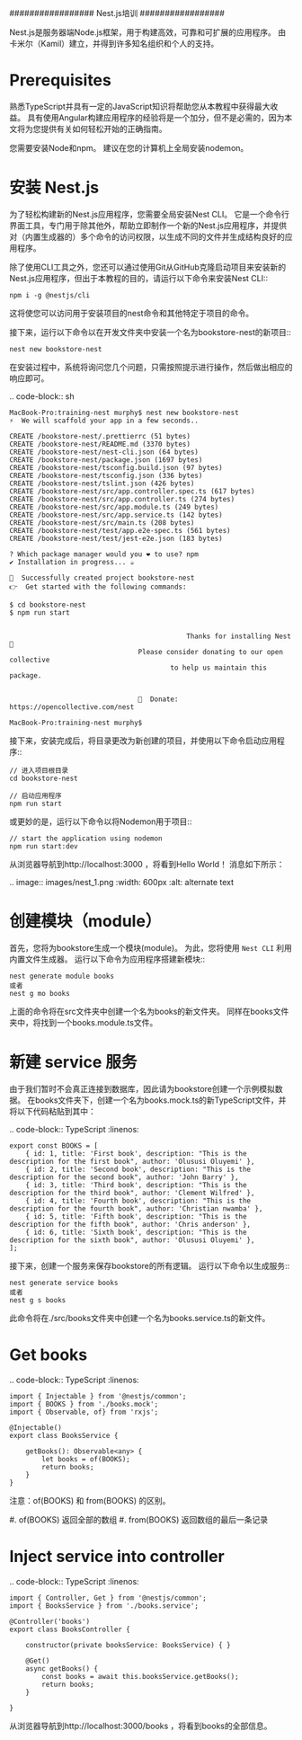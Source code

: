 #################
Nest.js培训
#################

Nest.js是服务器端Node.js框架，用于构建高效，可靠和可扩展的应用程序。 由卡米尔（Kamil）建立，并得到许多知名组织和个人的支持。

Prerequisites
================
熟悉TypeScript并具有一定的JavaScript知识将帮助您从本教程中获得最大收益。 具有使用Angular构建应用程序的经验将是一个加分，但不是必需的，因为本文将为您提供有关如何轻松开始的正确指南。

您需要安装Node和npm。 建议在您的计算机上全局安装nodemon。

安装 Nest.js
=====================

为了轻松构建新的Nest.js应用程序，您需要全局安装Nest CLI。 它是一个命令行界面工具，专门用于除其他外，帮助立即制作一个新的Nest.js应用程序，并提供对（内置生成器的）多个命令的访问权限，以生成不同的文件并生成结构良好的应用程序。

除了使用CLI工具之外，您还可以通过使用Git从GitHub克隆启动项目来安装新的Nest.js应用程序，但出于本教程的目的，请运行以下命令来安装Nest CLI::

    npm i -g @nestjs/cli

这将使您可以访问用于安装项目的nest命令和其他特定于项目的命令。

接下来，运行以下命令以在开发文件夹中安装一个名为bookstore-nest的新项目::

    nest new bookstore-nest


在安装过程中，系统将询问您几个问题，只需按照提示进行操作，然后做出相应的响应即可。

.. code-block:: sh

    MacBook-Pro:training-nest murphy$ nest new bookstore-nest
    ⚡  We will scaffold your app in a few seconds..

    CREATE /bookstore-nest/.prettierrc (51 bytes)
    CREATE /bookstore-nest/README.md (3370 bytes)
    CREATE /bookstore-nest/nest-cli.json (64 bytes)
    CREATE /bookstore-nest/package.json (1697 bytes)
    CREATE /bookstore-nest/tsconfig.build.json (97 bytes)
    CREATE /bookstore-nest/tsconfig.json (336 bytes)
    CREATE /bookstore-nest/tslint.json (426 bytes)
    CREATE /bookstore-nest/src/app.controller.spec.ts (617 bytes)
    CREATE /bookstore-nest/src/app.controller.ts (274 bytes)
    CREATE /bookstore-nest/src/app.module.ts (249 bytes)
    CREATE /bookstore-nest/src/app.service.ts (142 bytes)
    CREATE /bookstore-nest/src/main.ts (208 bytes)
    CREATE /bookstore-nest/test/app.e2e-spec.ts (561 bytes)
    CREATE /bookstore-nest/test/jest-e2e.json (183 bytes)

    ? Which package manager would you ❤️ to use? npm
    ✔ Installation in progress... ☕

    🚀  Successfully created project bookstore-nest
    👉  Get started with the following commands:

    $ cd bookstore-nest
    $ npm run start

                                                            
                                                Thanks for installing Nest 🙏
                                    Please consider donating to our open collective
                                            to help us maintain this package.
                                                            
                                                            
                                    🍷  Donate: https://opencollective.com/nest
                                                            
    MacBook-Pro:training-nest murphy$ 

 
接下来，安装完成后，将目录更改为新创建的项目，并使用以下命令启动应用程序::

    // 进入项目根目录
    cd bookstore-nest

    // 启动应用程序
    npm run start

或更妙的是，运行以下命令以将Nodemon用于项目::

    // start the application using nodemon
    npm run start:dev


从浏览器导航到http://localhost:3000 ，将看到Hello World！ 消息如下所示：

.. image:: images/nest_1.png
   :width: 600px
   :alt: alternate text


创建模块（module）
=====================

首先，您将为bookstore生成一个模块(module)。 为此，您将使用 ``Nest CLI`` 利用内置文件生成器。 运行以下命令为应用程序搭建新模块::

    nest generate module books
    或者
    nest g mo books

上面的命令将在src文件夹中创建一个名为books的新文件夹。 同样在books文件夹中，将找到一个books.module.ts文件。

新建 service 服务
======================

由于我们暂时不会真正连接到数据库，因此请为bookstore创建一个示例模拟数据。 在books文件夹下，创建一个名为books.mock.ts的新TypeScript文件，并将以下代码粘贴到其中：

.. code-block:: TypeScript
    :linenos:

    export const BOOKS = [
        { id: 1, title: 'First book', description: "This is the description for the first book", author: 'Olususi Oluyemi' },
        { id: 2, title: 'Second book', description: "This is the description for the second book", author: 'John Barry' },
        { id: 3, title: 'Third book', description: "This is the description for the third book", author: 'Clement Wilfred' },
        { id: 4, title: 'Fourth book', description: "This is the description for the fourth book", author: 'Christian nwamba' },
        { id: 5, title: 'Fifth book', description: "This is the description for the fifth book", author: 'Chris anderson' },
        { id: 6, title: 'Sixth book', description: "This is the description for the sixth book", author: 'Olususi Oluyemi' },
    ];

接下来，创建一个服务来保存bookstore的所有逻辑。 运行以下命令以生成服务::

    nest generate service books
    或者
    nest g s books

此命令将在./src/books文件夹中创建一个名为books.service.ts的新文件。

Get books
===============

.. code-block:: TypeScript
    :linenos:

    import { Injectable } from '@nestjs/common';
    import { BOOKS } from './books.mock';
    import { Observable, of} from 'rxjs';

    @Injectable()
    export class BooksService {

        getBooks(): Observable<any> {
            let books = of(BOOKS);
            return books;
        }
    }

注意：of(BOOKS) 和 from(BOOKS) 的区别。

#. of(BOOKS) 返回全部的数组
#. from(BOOKS) 返回数组的最后一条记录

Inject service into controller
==================================

.. code-block:: TypeScript
    :linenos:

    import { Controller, Get } from '@nestjs/common';
    import { BooksService } from './books.service';

    @Controller('books')
    export class BooksController {

        constructor(private booksService: BooksService) { }

        @Get()
        async getBooks() {
            const books = await this.booksService.getBooks();
            return books;
        }

    }

从浏览器导航到http://localhost:3000/books ，将看到books的全部信息。

